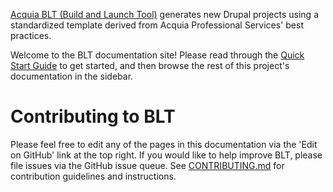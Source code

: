 [Acquia BLT (Build and Launch Tool)](https://github.com/acquia/blt) generates new Drupal projects using a standardized template derived from Acquia Professional Services' best practices.

Welcome to the BLT documentation site! Please read through the [Quick Start Guide](https://github.com/acquia/blt/INSTALL.md) to get started, and then browse the rest of this project's documentation in the sidebar.

# Contributing to BLT

Please feel free to edit any of the pages in this documentation via the 'Edit on GitHub' link at the top right. If you would like to help improve BLT, please file issues via the GitHub issue queue. See [CONTRIBUTING.md](CONTRIBUTING.md) for contribution guidelines and instructions.

